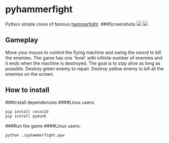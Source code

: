 pyhammerfight
=============

Python simple clone of famous [hammerfight](http://store.steampowered.com/app/41100/).
###Screenshots
![](http://i.imgur.com/3XQYQKO.png)
![](http://i.imgur.com/KpImX58.png)

Gameplay
--------
Move your mouse to control the flying machine and swing the sword to kill the enemies.
The game has one 'level' with infinite number of enemies and it ends when the machine is destroyed. The goal is to stay alive as long as possible.
Destroy green enemy to repair.
Destroy yellow enemy to kill all the enemies on the screen.

How to install
--------------
###Install dependencies
####Linux users:
```bash
pip install cocos2d
pip install pymunk
```
###Run the game
####Linux users:
```bash
python ./pyhammerfight.pyw
```
